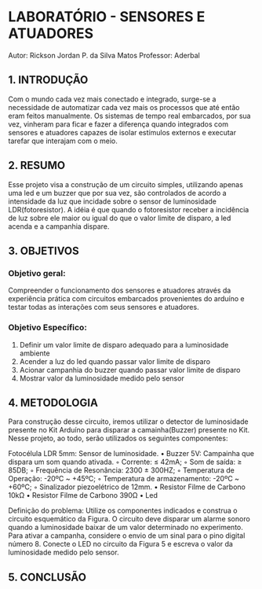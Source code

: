 # LABORATÓRIO - SENSORES E ATUADORES

Autor: Rickson Jordan P. da Silva Matos 
Professor: Aderbal

## 1. INTRODUÇÃO
Com o mundo cada vez mais conectado e integrado, surge-se a necessidade de automatizar cada vez mais os processos que até então eram feitos manualmente. Os sistemas de tempo real embarcados, por sua vez, vinheram para ficar e fazer a diferença quando integrados com sensores e atuadores capazes de isolar estímulos externos e executar tarefar que interajam com o meio. 

## 2. RESUMO
Esse projeto visa a construção de um circuito simples, utilizando apenas uma led e um buzzer que por sua vez, são controlados de acordo a intensidade da luz que incidade sobre o sensor de luminosidade LDR(fotoresistor). A idéia é que quando o fotoresistor receber a incidência de luz sobre ele maior ou igual do que o valor limite de disparo, a led acenda e a campanhia dispare.

## 3. OBJETIVOS
### Objetivo geral:
Compreender o funcionamento dos sensores e atuadores através da experiência prática com circuitos embarcados provenientes do arduíno e testar todas as interações com seus sensores e atuadores.

### Objetivo Específico:
1. Definir um valor limite de disparo adequado para a luminosidade ambiente
2. Acender a luz do led quando passar valor limite de disparo
3. Acionar campanhia do buzzer quando passar valor limite de disparo
4. Mostrar valor da luminosidade medido pelo sensor

## 4. METODOLOGIA

Para construção desse circuito, iremos utilizar o detector de luminosidade presente no Kit Arduíno para disparar a camainha(Buzzer) presente no Kit. Nesse projeto, ao todo, serão utilizados os seguintes componentes:

Fotocélula LDR 5mm: Sensor de luminosidade.
• Buzzer 5V: Campainha que dispara um som quando ativada.
◦ Corrente: ≤ 42mA;
◦ Som de saída: ≥ 85DB;
◦ Frequência de Resonância: 2300 ± 300HZ;
◦ Temperatura de Operação: -20ºC ~ +45ºC;
◦ Temperatura de armazenamento: -20ºC ~ +60ºC;
◦ Sinalizador piezoelétrico de 12mm.
• Resistor Filme de Carbono 10kΩ
• Resistor Filme de Carbono 390Ω
• Led

Definição do problema:
Utilize os componentes indicados e construa o circuito esquemático da Figura. O
circuito deve disparar um alarme sonoro quando a luminosidade baixar de um valor determinado
no experimento. Para ativar a campanha, considere o envio de um sinal para o pino digital número
8. Conecte o LED no circuito da Figura 5 e escreva o valor da luminosidade medido pelo sensor.

## 5. CONCLUSÃO
